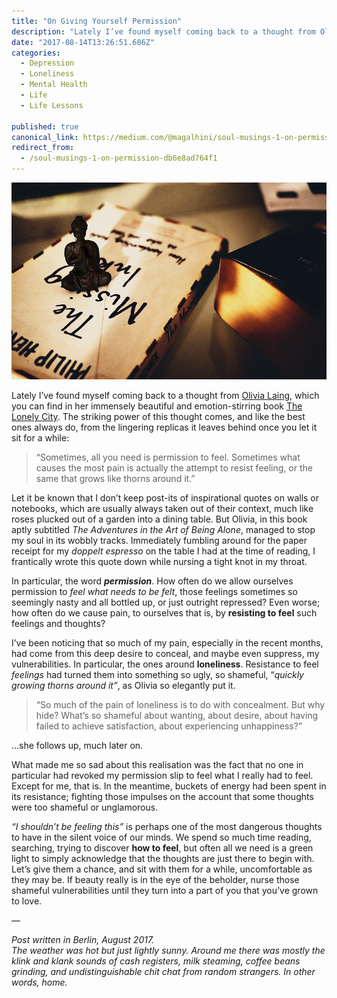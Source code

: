```yaml
---
title: "On Giving Yourself Permission"
description: "Lately I’ve found myself coming back to a thought from Olivia Laing, which you can find in her immensely beautiful and emotion-stirring book The Lonely City. The striking power of this thought comes…"
date: "2017-08-14T13:26:51.686Z"
categories: 
  - Depression
  - Loneliness
  - Mental Health
  - Life
  - Life Lessons

published: true
canonical_link: https://medium.com/@magalhini/soul-musings-1-on-permission-db6e8ad764f1
redirect_from:
  - /soul-musings-1-on-permission-db6e8ad764f1
---
```


![Photo by the [author](https://www.flickr.com/photos/rmag)](./asset-1.jpeg)

Lately I’ve found myself coming back to a thought from [Olivia Laing](http://olivialaing.co.uk/), which you can find in her immensely beautiful and emotion-stirring book [The Lonely City](https://www.goodreads.com/book/show/25667449-the-lonely-city). The striking power of this thought comes, and like the best ones always do, from the lingering replicas it leaves behind once you let it sit for a while:

> “Sometimes, all you need is permission to feel. Sometimes what causes the most pain is actually the attempt to resist feeling, or the same that grows like thorns around it.”

Let it be known that I don’t keep post-its of inspirational quotes on walls or notebooks, which are usually always taken out of their context, much like roses plucked out of a garden into a dining table. But Olivia, in this book aptly subtitled _The Adventures in the Art of Being Alone_, managed to stop my soul in its wobbly tracks. Immediately fumbling around for the paper receipt for my _doppelt espresso_ on the table I had at the time of reading, I frantically wrote this quote down while nursing a tight knot in my throat.

In particular, the word **_permission_**. How often do we allow ourselves permission to _feel what needs to be felt_, those feelings sometimes so seemingly nasty and all bottled up, or just outright repressed? Even worse; how often do we cause pain, to ourselves that is, by **resisting to feel** such feelings and thoughts?

I’ve been noticing that so much of my pain, especially in the recent months, had come from this deep desire to conceal, and maybe even suppress, my vulnerabilities. In particular, the ones around **loneliness**. Resistance to feel _feelings_ had turned them into something so ugly, so shameful, “_quickly growing thorns around it”_, as Olivia so elegantly put it.

> “So much of the pain of loneliness is to do with concealment. But why hide? What’s so shameful about wanting, about desire, about having failed to achieve satisfaction, about experiencing unhappiness?”

…she follows up, much later on.

What made me so sad about this realisation was the fact that no one in particular had revoked my permission slip to feel what I really had to feel. Except for me, that is. In the meantime, buckets of energy had been spent in its resistance; fighting those impulses on the account that some thoughts were too shameful or unglamorous.

_“I shouldn’t be feeling this”_ is perhaps one of the most dangerous thoughts to have in the silent voice of our minds. We spend so much time reading, searching, trying to discover **how to feel**, but often all we need is a green light to simply acknowledge that the thoughts are just there to begin with. Let’s give them a chance, and sit with them for a while, uncomfortable as they may be. If beauty really is in the eye of the beholder, nurse those shameful vulnerabilities until they turn into a part of you that you’ve grown to love.

—

_Post written in Berlin, August 2017.  
The weather was hot but just lightly sunny. Around me there was mostly the klink and klank sounds of cash registers, milk steaming, coffee beans grinding, and undistinguishable chit chat from random strangers. In other words, home._
